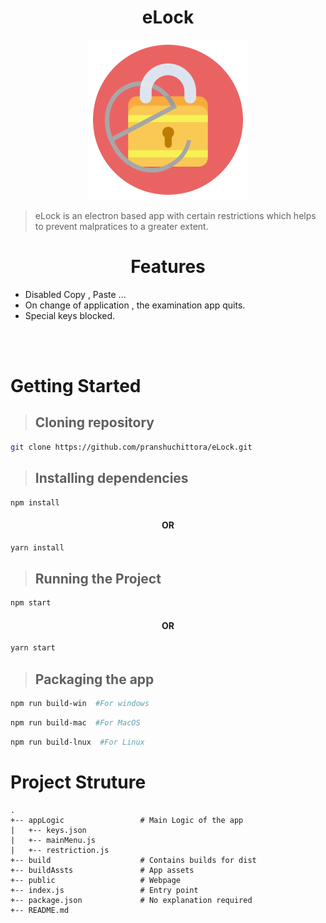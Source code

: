 
<h1 align="center"> 
eLock
</h1>
<p align="center"> 
<img src="./buildAssets/icon/icon.png"/>
</p>

 > eLock is an electron based app with certain restrictions which helps to prevent malpratices to a greater extent.
>

<h1 align="center"> 
Features
</h1>

- Disabled Copy , Paste ...
- On change of application , the examination app quits.
- Special keys blocked.

<br/><br/>

# Getting Started

> ## Cloning repository
```bash
git clone https://github.com/pranshuchittora/eLock.git
```
> ## Installing dependencies
```bash
npm install
```
<h4 align="center"> 
OR
</h4>

```bash
yarn install
```
> ## Running the Project

```bash
npm start
```
<h4 align="center"> 
OR
</h4>

```bash
yarn start
```
>## Packaging the app
```bash
npm run build-win  #For windows
```
```bash
npm run build-mac  #For MacOS
```
```bash
npm run build-lnux  #For Linux
``````
# Project Struture
    .
    +-- appLogic                 # Main Logic of the app
    |   +-- keys.json
    |   +-- mainMenu.js
    |   +-- restriction.js    
    +-- build                    # Contains builds for dist
    +-- buildAssts               # App assets
    +-- public                   # Webpage
    +-- index.js                 # Entry point
    +-- package.json             # No explanation required
    +-- README.md